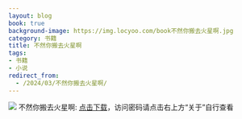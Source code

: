 ```yaml
---
layout: blog
book: true
background-image: https://img.locyoo.com/book不然你搬去火星啊.jpg
category: 书籍
title: 不然你搬去火星啊
tags:
- 书籍
- 小说
redirect_from:
  - /2024/03/不然你搬去火星啊/
---
```

![](https://img.locyoo.com/book不然你搬去火星啊.jpg)
不然你搬去火星啊: <a name = "ref1" href="https://url18.ctfile.com/f/50983618-1377644650-8beba6?p=3619">点击下载</a>，访问密码请点击右上方“关于”自行查看